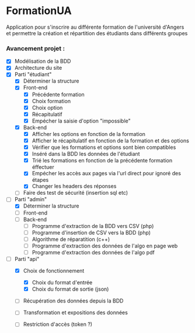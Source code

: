 # FormationUA
Application pour s'inscrire au différente formation de l'université d'Angers
et permettre la création et répartition des étudiants dans différents groupes

### Avancement projet :

- [x] Modélisation de la BDD
- [x] Architecture du site
- [x] Parti "étudiant"
	- [x] Déterminer la structure
	- [x] Front-end
		- [x] Précédente formation
		- [x] Choix formation
		- [x] Choix option
		- [x] Récapitulatif
		- [x] Empécher la saisie d'option "impossible"
	- [x] Back-end
		- [x] Afficher les options en fonction de la formation
		- [x] Afficher le récapitulatif en fonction de la formation et des options
		- [x] Vérifier que les formations et options sont bien compatibles
		- [x] Inséré dans la BDD les données de l'étudiant
		- [x] Trié les formations en fonction de la précédente formation éffectuer
		- [x] Empécher les accès aux pages via l'url direct pour ignoré des étapes
		- [x] Changer les headers des réponses
	- [ ] Faire des test de sécurité (insertion sql etc)
- [ ] Parti "admin"
	- [x] Déterminer la structure
	- [ ] Front-end
	- [ ] Back-end
		- [ ] Programme d'extraction de la BDD vers CSV (php)
		- [ ] Programme d'insertion de CSV vers la BDD (php)
		- [ ] Algorithme de réparatition (c++)
		- [ ] Programme d'extraction des données de l'algo en page web
		- [ ] Programme d'extraction des données de l'algo pdf
- [ ] Parti "api"
	- [x] Choix de fonctionnement
		- [x] Choix du format d'entrée
		- [x] Choix du format de sortie (json)
	- [ ] Récupération des données depuis la BDD
	- [ ] Transformation et expositions des données
	- [ ] Restriction d'accès (token ?)

